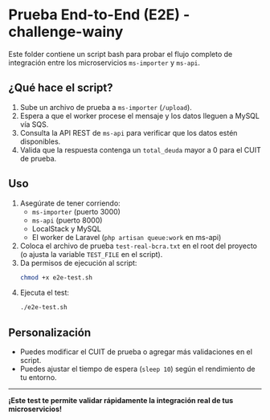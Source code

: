 # Prueba End-to-End (E2E) - challenge-wainy

Este folder contiene un script bash para probar el flujo completo de integración entre los microservicios `ms-importer` y `ms-api`.

## ¿Qué hace el script?
1. Sube un archivo de prueba a `ms-importer` (`/upload`).
2. Espera a que el worker procese el mensaje y los datos lleguen a MySQL vía SQS.
3. Consulta la API REST de `ms-api` para verificar que los datos estén disponibles.
4. Valida que la respuesta contenga un `total_deuda` mayor a 0 para el CUIT de prueba.

## Uso

1. Asegúrate de tener corriendo:
   - `ms-importer` (puerto 3000)
   - `ms-api` (puerto 8000)
   - LocalStack y MySQL
   - El worker de Laravel (`php artisan queue:work` en ms-api)
2. Coloca el archivo de prueba `test-real-bcra.txt` en el root del proyecto (o ajusta la variable `TEST_FILE` en el script).
3. Da permisos de ejecución al script:
   ```bash
   chmod +x e2e-test.sh
   ```
4. Ejecuta el test:
   ```bash
   ./e2e-test.sh
   ```

## Personalización
- Puedes modificar el CUIT de prueba o agregar más validaciones en el script.
- Puedes ajustar el tiempo de espera (`sleep 10`) según el rendimiento de tu entorno.

---

**¡Este test te permite validar rápidamente la integración real de tus microservicios!** 